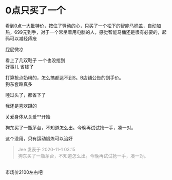 # 0点只买了一个


看到0点一大批特价，按住了驿动的心，只买了一个松下的智能马桶盖，自动加热，699元到手，对于一个常坐着用电脑的人，感觉智能马桶还是很有必要的，起码可以减轻痔疮

屁屁微凉<img src="static/image/smiley/yct/019.gif" smilieid="49" border="0" alt="" />

看上了几双鞋子 一个也没抢到<br />
好事儿 省钱了

打算抢点奶粉的，怎么搞都达不到S。B店铺公告的到手价。<br />
狗东套路真多<img id="aimg_jL8pk" onclick="zoom(this, this.src, 0, 0, 0)" class="zoom" src="https://cdn.jsdelivr.net/gh/hishis/forum-master/public/images/patch.gif" onmouseover="img_onmouseoverfunc(this)" onload="thumbImg(this)" border="0" alt="" />

睡过头了，都省下了

我还是喜欢蹲的

关爱身体从关爱**开始

狗东买了一瓶茅台，不知道怎么出。今晚再试试抢一手，凑一对。

这个没用，只有运动锻炼可以治好

<div class="quote"><blockquote><font color="#999999">Jee 发表于 2020-11-1 03:15</font><br />
<font color="#999999">狗东买了一瓶茅台，不知道怎么出。今晚再试试抢一手，凑一对。</font></blockquote></div><br />
市场价2100左右吧
